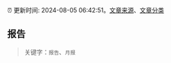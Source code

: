 :alarm_clock: 更新时间: 2024-08-05 06:42:51。[文章来源](/README.md)、[文章分类](/TAGS.md)

## 报告


> 关键字：`报告`、`月报`



